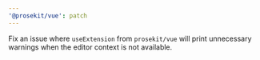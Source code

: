 ```yaml
---
'@prosekit/vue': patch
---
```


Fix an issue where `useExtension` from `prosekit/vue` will print unnecessary warnings when the editor context is not available.
